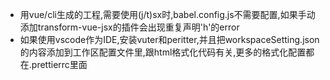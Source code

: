 * 用vue/cli生成的工程,需要使用(j/t)sx时,babel.config.js不需要配置,如果手动添加transform-vue-jsx的插件会出现重复声明'h'的error
* 如果使用vscode作为IDE,安装vuter和peritter,并且把workspaceSetting.json的内容添加到工作区配置文件里,跟html格式化代码有关,更多的格式化配置都在.prettierrc里面
